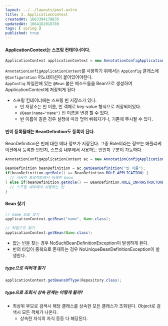 ```yaml
---
layout: ../../layouts/post.astro
title: 3. ApplicationContext
createdAt: 1663394178835
updatedAt: 1664182018789
tags: [ spring ]
published: true
---
```


#### ApplicationContext는 스프링 컨테이너이다.

```java
ApplicationContext applicationContext = new AnnotationConfigApplicationContext(AppConfig.class);
```

`AnnotationConfigApplicationContext`를 사용하기 위해서는 `AppConfig` 클래스에 `@Configuration` 어노테이션이 붙어있어야한다.  
`AppConfig` 파일안에 있는 `@Bean` 붙은 메소드들을 Bean으로 생성하여 ApplicationContext에 저장되게 된다

- 스프링 컨테이너에는 스프링 빈 저장소가 있다.
  - 빈 저장소는 빈 이름, 빈 객체로 key-value 형식으로 저장되어있다.
  - `@Bean(name="name")` 빈 이름을 변경 할 수 있다.
  - 빈 이름이 같은 경우 설정에 따라 덮어 쒸워지거나, 기존께 무시될 수 있다.

#### 빈이 등록될때는 BeanDefinition도 등록이 된다.

BeanDefinition은 빈에 대한 메타 정보가 저장된다. 그중 Role이라는 정보는 애플리케이션에서 등록한 빈인지, 스프링 내부에서 사용하는 빈인지 구분이 가능하다.

```java
AnnotationConfigApplicationContext ac = new AnnotationConfigApplicationContext(AppConfig.class);

BeanDefinition beanDefinition = ac.getBeanDefinition("빈 이름");
if(beanDefinition.getRole() == BeanDefintion.ROLE_APPLICATION) {
  // 사용자 프로젝트에서 등록한 bean
} else if(beanDefinition.getRole() == BeanDefintion.ROLE_INFRASTRUCTURE) {
  // 스프링 내부에서 사용하는 빈
}
```

#### Bean 찾기

```java
// name 으로 찾기
applicationContext.getBean("name", Name.class);

// 타입으로 찾기
applicationContext.getBean(Name.class);
```

- 없는 빈을 찾는 경우 NoSuchBeanDefinitionException이 발생하게 된다.
- 빈의 타입이 중복으로 존재하는 경우 NoUniqueBeanDefinitionException이 발생한다.

##### type으로 여러개 찾기

```java
applicationContext.getBeansOfType(Repository.class);
```

##### type으로 조회시 상속 관계는 어떻게 될까?

- 최상위 부모로 검색시 해당 클래스를 상속한 모든 클래스가 조회된다. Object로 검색시 모든 객체가 나온다.
  - 상속한 자식의 자식 등등 다 해당된다.